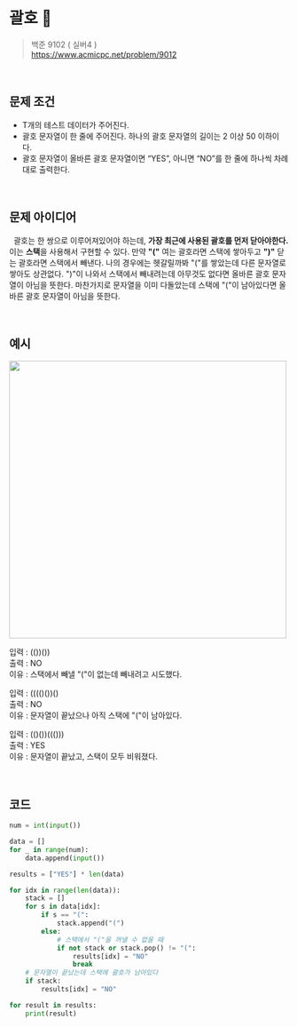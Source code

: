 # 괄호 👥  
> 백준 9102 ( 실버4 )   
> https://www.acmicpc.net/problem/9012

<br>

## 문제 조건
- T개의 테스트 데이터가 주어진다.
- 괄호 문자열이 한 줄에 주어진다. 하나의 괄호 문자열의 길이는 2 이상 50 이하이다. 
- 괄호 문자열이 올바른 괄호 문자열이면 “YES”, 아니면 “NO”를 한 줄에 하나씩 차례대로 출력한다.

<br>

## 문제 아이디어
&nbsp; 괄호는 한 쌍으로 이루어져있어야 하는데, **가장 최근에 사용된 괄호를 먼저 닫아야한다.** 이는 **스택**을 사용해서 구현할 수 있다. 만약 **"("** 여는 괄호라면 스택에 쌓아두고 **")"** 닫는 괄호라면 스택에서 빼낸다. 나의 경우에는 헷갈릴까봐 "("를 쌓았는데 다른 문자열로 쌓아도 상관없다. ")"이 나와서 스택에서 빼내려는데 아무것도 없다면 올바른 괄호 문자열이 아님을 뜻한다. 마찬가지로 문자열을 이미 다돌았는데 스택에 "("이 남아있다면 올바른 괄호 문자열이 아님을 뜻한다.

<br>

## 예시

<img src="https://user-images.githubusercontent.com/70243735/122661846-88483f80-d1c9-11eb-86ac-d44a0d73ad07.png" width="500px">

입력 : (())())   
출력 : NO   
이유 : 스택에서 빼낼 "("이 없는데 빼내려고 시도했다.   

입력 : (((()())()   
출력 : NO   
이유 : 문자열이 끝났으나 아직 스택에 "("이 남아있다.   

입력 : (()())((()))   
출력 : YES   
이유 : 문자열이 끝났고, 스택이 모두 비워졌다.   

<br>


## 코드

```python
num = int(input())

data = []
for _ in range(num):
    data.append(input())

results = ["YES"] * len(data)

for idx in range(len(data)):
    stack = []
    for s in data[idx]:
        if s == "(":
            stack.append("(")
        else:
            # 스택에서 "("을 꺼낼 수 없을 때
            if not stack or stack.pop() != "(":
                results[idx] = "NO"
                break
    # 문자열이 끝났는데 스택에 괄호가 남아있다
    if stack:
        results[idx] = "NO"

for result in results:
    print(result)

```
